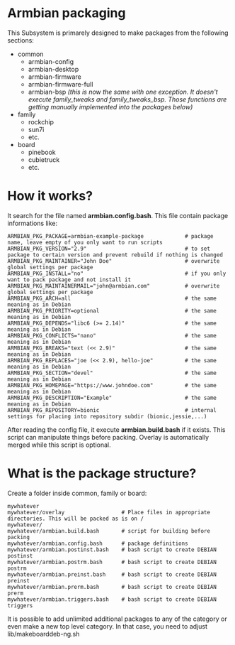 # Armbian packaging #

This Subsystem is primarely designed to make packages from the following sections:

- common
	- armbian-config
	- armbian-desktop
	- armbian-firmware
	- armbian-firmware-full
	- armbian-bsp *(this is now the same with one exception. It doesn't execute family_tweaks and family_tweaks_bsp. Those functions are getting manually implemented into the packages below)* 
- family
	- rockchip
	- sun7i
	- etc.
- board
	- pinebook
	- cubietruck
	- etc.

# How it works? #

It search for the file named **armbian.config.bash**. This file contain package informations like:


	ARMBIAN_PKG_PACKAGE=armbian-example-package				# package name, leave empty of you only want to run scripts
	ARMBIAN_PKG_VERSION="2.9"								# to set package to certain version and prevent rebuild if nothing is changed
	ARMBIAN_PKG_MAINTAINER="John Doe"						# overwrite global settings per package
	ARMBIAN_PKG_INSTALL="no"								# if you only want to pack package and not install it
	ARMBIAN_PKG_MAINTAINERMAIL="john@armbian.com"			# overwrite global settings per package
	ARMBIAN_PKG_ARCH=all									# the same meaning as in Debian
	ARMBIAN_PKG_PRIORITY=optional							# the same meaning as in Debian
	ARMBIAN_PKG_DEPENDS="libc6 (>= 2.14)"					# the same meaning as in Debian
	ARMBIAN_PKG_CONFLICTS="nano"							# the same meaning as in Debian
	ARMBIAN_PKG_BREAKS="text (<< 2.9)"						# the same meaning as in Debian
	ARMBIAN_PKG_REPLACES="joe (<< 2.9), hello-joe"			# the same meaning as in Debian
	ARMBIAN_PKG_SECTION="devel"								# the same meaning as in Debian
	ARMBIAN_PKG_HOMEPAGE="https://www.johndoe.com"			# the same meaning as in Debian
	ARMBIAN_PKG_DESCRIPTION="Example"						# the same meaning as in Debian
	ARMBIAN_PKG_REPOSITORY=bionic       					# internal settings for placing into repository subdir (bionic,jessie,...) 

After reading the config file, it execute **armbian.build.bash** if it exists. This script can manipulate things before packing. Overlay is automatically merged while this script is optional.

# What is the package structure? #

Create a folder inside common, family or board:

	mywhatever
	mywhatever/overlay					# Place files in appropriate directories. This will be packed as is on /
	mywhatever/
	mywhatever/armbian.build.bash		# script for building before packing
	mywhatever/armbian.config.bash		# package definitions
	mywhatever/armbian.postinst.bash	# bash script to create DEBIAN postinst
	mywhatever/armbian.postrm.bash		# bash script to create DEBIAN postrm
	mywhatever/armbian.preinst.bash		# bash script to create DEBIAN preinst
	mywhatever/armbian.prerm.bash		# bash script to create DEBIAN prerm
	mywhatever/armbian.triggers.bash	# bash script to create DEBIAN triggers


It is possible to add unlimited additional packages to any of the category or even make a new top level category. In that case, you need to adjust lib/makeboarddeb-ng.sh
